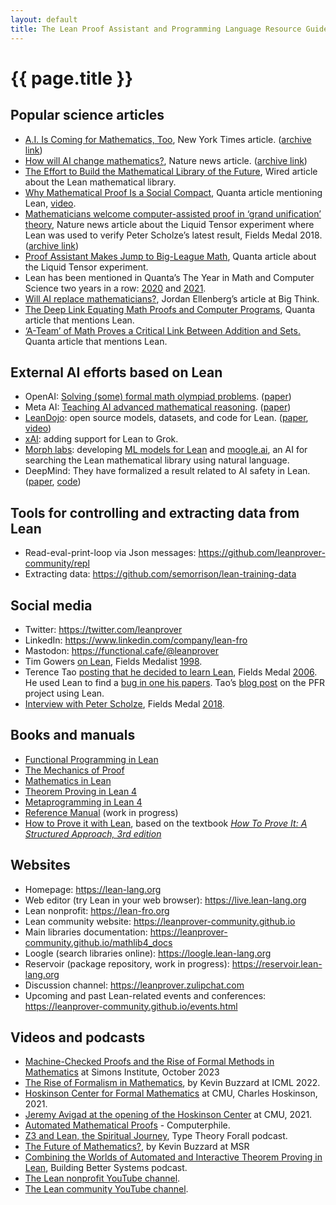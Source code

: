```yaml
---
layout: default
title: The Lean Proof Assistant and Programming Language Resource Guide
---
```


{{ page.title }}
================

## Popular science articles

* [A.I. Is Coming for Mathematics, Too](https://www.nytimes.com/2023/07/02/science/ai-mathematics-machine-learning.html), New York Times article. ([archive link](https://archive.ph/32fpQ))
* [How will AI change mathematics?](https://www.nature.com/articles/d41586-023-00487-2), Nature news article. ([archive link](https://archive.ph/GmP3h)) 
* [The Effort to Build the Mathematical Library of the Future](https://www.wired.com/story/the-effort-to-build-the-mathematical-library-of-the-future/), Wired article about the Lean mathematical library.
* [Why Mathematical Proof Is a Social Compact](https://www.quantamagazine.org/why-mathematical-proof-is-a-social-compact-20230831/), Quanta article mentioning Lean, [video](https://www.youtube.com/watch?v=3l1RMiGeTfU).
* [Mathematicians welcome computer-assisted proof in ‘grand unification’ theory](https://www.nature.com/articles/d41586-021-01627-2), Nature news article about the Liquid Tensor experiment where Lean was used to verify Peter Scholze’s latest result, Fields Medal 2018. ([archive link](https://archive.ph/OeilP))
* [Proof Assistant Makes Jump to Big-League Math](https://www.quantamagazine.org/lean-computer-program-confirms-peter-scholze-proof-20210728/), Quanta article about the Liquid Tensor experiment.
* Lean has been mentioned in Quanta’s The Year in Math and Computer Science two years in a row: [2020](https://www.quantamagazine.org/the-year-in-math-and-computer-science-20201223/) and [2021](https://www.quantamagazine.org/the-year-in-math-and-computer-science-20211223/).
* [Will AI replace mathematicians?](https://bigthink.com/the-future/artificial-intelligence-replace-mathematicians/), Jordan Ellenberg’s article at Big Think.
* [The Deep Link Equating Math Proofs and Computer Programs](https://www.quantamagazine.org/the-deep-link-equating-math-proofs-and-computer-programs-20231011/), Quanta article that mentions Lean.
* [‘A-Team’ of Math Proves a Critical Link Between Addition and Sets.](https://www.quantamagazine.org/a-team-of-math-proves-a-critical-link-between-addition-and-sets-20231206/) Quanta article that mentions Lean.

##  External AI efforts based on Lean

* OpenAI: [Solving (some) formal math olympiad problems](https://openai.com/research/formal-math). ([paper](https://arxiv.org/abs/2202.01344))
* Meta AI: [Teaching AI advanced mathematical reasoning](https://ai.meta.com/blog/ai-math-theorem-proving/). ([paper](https://arxiv.org/abs/2205.11491))
* [LeanDojo](https://leandojo.org/): open source models, datasets, and code for Lean. ([paper](https://arxiv.org/abs/2306.15626), [video](https://www.youtube.com/watch?v=u-pkmdkQoMU))
* [xAI](https://x.ai/): adding support for Lean to Grok.
* [Morph labs](https://morph.so/): developing [ML models for Lean](https://morph.so/blog/the-personal-ai-proof-engineer/) and [moogle.ai](http://moogle.ai/), an AI for searching the Lean mathematical library using natural language.
* DeepMind: They have formalized a result related to AI safety in Lean. ([paper](https://arxiv.org/abs/2311.14125), [code](https://github.com/google-deepmind/debate))

## Tools for controlling and extracting data from Lean

* Read-eval-print-loop via Json messages: <https://github.com/leanprover-community/repl>
* Extracting data: <https://github.com/semorrison/lean-training-data>

## Social media

* Twitter: <https://twitter.com/leanprover>
* LinkedIn: <https://www.linkedin.com/company/lean-fro>
* Mastodon: <https://functional.cafe/@leanprover>
* Tim Gowers [on Lean](https://twitter.com/wtgowers/status/1536275189339660288?lang=en), Fields Medalist [1998](https://en.wikipedia.org/wiki/Timothy_Gowers).
* Terence Tao [posting that he decided to learn Lean](https://mathstodon.xyz/@tao/111206761117553482), Fields Medal [2006](https://en.wikipedia.org/wiki/Terence_Tao). He used Lean to find a [bug in one his papers](https://mathstodon.xyz/@tao/111287749336059662). Tao’s [blog post](https://terrytao.wordpress.com/2023/11/18/formalizing-the-proof-of-pfr-in-lean4-using-blueprint-a-short-tour/) on the PFR project using Lean.
* [Interview with Peter Scholze](https://xenaproject.wordpress.com/2021/06/05/half-a-year-of-the-liquid-tensor-experiment-amazing-developments/), Fields Medal [2018](https://en.wikipedia.org/wiki/Peter_Scholze).

## Books and manuals

* [Functional Programming in Lean](https://lean-lang.org/functional_programming_in_lean/)
* [The Mechanics of Proof](https://hrmacbeth.github.io/math2001/)
* [Mathematics in Lean](https://leanprover-community.github.io/mathematics_in_lean/index.html)
* [Theorem Proving in Lean 4](https://lean-lang.org/theorem_proving_in_lean4/)
* [Metaprogramming in Lean 4](https://github.com/leanprover-community/lean4-metaprogramming-book)
* [Reference Manual](https://lean-lang.org/lean4/doc/) (work in progress)
* [How to Prove it with Lean](https://djvelleman.github.io/HTPIwL/), based on the textbook [*How To Prove It: A Structured Approach, 3rd edition*](https://www.amazon.com/How-Prove-Structured-Daniel-Velleman/dp/1108439535/)

## Websites

* Homepage: <https://lean-lang.org>
* Web editor (try Lean in your web browser): <https://live.lean-lang.org>
* Lean nonprofit: <https://lean-fro.org>
* Lean community website: <https://leanprover-community.github.io>
* Main libraries documentation: <https://leanprover-community.github.io/mathlib4_docs>
* Loogle (search libraries online): <https://loogle.lean-lang.org>
* Reservoir (package repository, work in progress): <https://reservoir.lean-lang.org>
* Discussion channel: <https://leanprover.zulipchat.com>
* Upcoming and past Lean-related events and conferences: <https://leanprover-community.github.io/events.html>

## Videos and podcasts

* [Machine-Checked Proofs and the Rise of Formal Methods in Mathematics](https://www.youtube.com/watch?v=ekYeqvMcaWQ&list=PLgKuh-lKre11Hkeo5UnqhYZzY35Y70z5y) at Simons Institute, October 2023
* [The Rise of Formalism in Mathematics](https://www.youtube.com/watch?v=SEID4XYFN7o), by Kevin Buzzard at ICML 2022.
* [Hoskinson Center for Formal Mathematics](https://www.youtube.com/watch?v=3snIzhjqsk0&t=501s) at CMU, Charles Hoskinson, 2021.
* [Jeremy Avigad at the opening of the Hoskinson Center](https://www.youtube.com/watch?v=tbz6cdnFyPc) at CMU, 2021.
* [Automated Mathematical Proofs](https://www.youtube.com/watch?v=prYaTrZUces) - Computerphile.
* [Z3 and Lean, the Spiritual Journey](https://www.typetheoryforall.com/2023/09/09/33-Leo-de-Moura.html), Type Theory Forall podcast. 
* [The Future of Mathematics?](https://www.youtube.com/watch?v=Dp-mQ3HxgDE), by Kevin Buzzard at MSR
* [Combining the Worlds of Automated and Interactive Theorem Proving in Lean](https://building-better-systems.simplecast.com/episodes/14-leo-de-moura-combining-the-worlds-of-automated-and-interactive-theorem-proving-in-lean), Building Better Systems podcast.
* [The Lean nonprofit YouTube channel](https://www.youtube.com/@LeanFRO-ch3kd).
* [The Lean community YouTube channel](https://www.youtube.com/@leanprovercommunity5485/videos).
